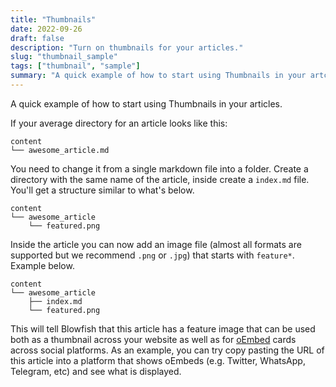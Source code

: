 ```yaml
---
title: "Thumbnails"
date: 2022-09-26
draft: false
description: "Turn on thumbnails for your articles."
slug: "thumbnail_sample"
tags: ["thumbnail", "sample"]
summary: "A quick example of how to start using Thumbnails in your artciles."
---
```


A quick example of how to start using Thumbnails in your articles.

If your average directory for an article looks like this: 

```shell
content
└── awesome_article.md
```

You need to change it from a single markdown file into a folder. Create a directory with the same name of the article, inside create a `index.md` file. You'll get a structure similar to what's below.

```shell
content
└── awesome_article
    └── featured.png
```

Inside the article you can now add an image file (almost all formats are supported but we recommend `.png` or `.jpg`) that starts with `feature*`. Example below.

```shell
content
└── awesome_article
    ├── index.md
    └── featured.png
```

This will tell Blowfish that this article has a feature image that can be used both as a thumbnail across your website as well as for <a target="_blank" href="https://oembed.com/">oEmbed</a> cards across social platforms. As an example, you can try copy pasting the URL of this article into a platform that shows oEmbeds (e.g. Twitter, WhatsApp, Telegram, etc) and see what is displayed.
